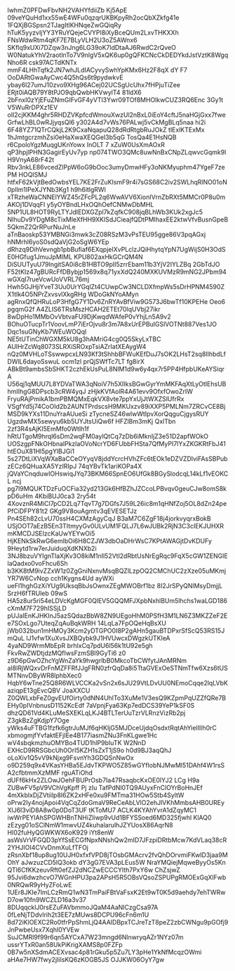 lwhmZ0PFDwFbvNH2VAHYfdiiZb Kj5ApE 09veYQuHd1xx55wE4WFu0qzqrUKBKpyRh2ocQbXZkfg41e
1FQXjBGSpsn2TJagItlKHNqeZwGQiqRy hTuK5yyzvIjYY3YRuYQejeCVYPl8iXyBceQUm2LxvTHKXXh
FNsWdwRtm4qKF7E7BLyVLH2U3oZ5AWnx6 SKflq9xUXi7DZqw3nJng6LG39oK7ldDtaAJ6RwdC2rQveO
W0NatukYhV2raotlnTo7V9nlgV5xQK6up0gQFKCNcCkDEDYkdJstVztK8WgqNho6R csk97ACTdKNTx
mmF4LHhTqfk2JN7whJLdIACyvySwhYpKMx6Hz2F8qX dY F7  OoDARtGwaAyCwc4Q5hQs6t9pydwkvE
ybay6I27umJ10zvo9XHg96ACej02UCSgUcUhx7fHPjuTiZee ERjt0iAQB79Y8tPJO9qbQwbHKVwylT4
81ldX6 2bFnxI0zYjEFuZNmGIFvGF4yVTl3Ywr09TOf8MHOlkwCUZ3RQ6Enc 3Gy1t V5WuRrDPXz1EV
olI2cjKKM4ghr5RHDZVKpfcdWmouXwzUl2nBxL0iEoY4cftJ5naHGjGxx7fweGrfwLhBL0wRJjyqsQl6
y302A4d7vWs76PALwj5vCkMgBLq5naa hi2i 6F48YZ71QTrCQkjL2K9CxaNqapuQ28dRdRtgbRuJOkZ
tlExlKTExMx 1hJmtgcrzmhZsi0eHaXwaXEQGeI3b5qG TosQa4E1HsNQB r6CpoloYgzMuqgUKnYowx
InOLT 7 xZuW0UsXmAOxR qP3hpjlPHN3GagirEyUv7yp np074TWO3QMc8uwNnBxCNpZLqwvcGqmk9l
H9VnyA68rF42t Rbv3nkLE86vcedZlPpW6oG9bOoc3umyDmwHFy3oNKMyuphm47YgeF7zePM HOQISMJ
htfxF62kVjtBedOwbsYEL7KE2FrZuKIsmF9r4i7sGS68C2iv2SWLhqRlNO01oN0pIlm1IPeXJYNb3Kg1
h9h6itlgRWl xTRzheWaCNNElYWZ45rZFcPL2q6WwAVV6XionIVrnZbRXt5MMCr0P8u0mAKOj1DVqqFI
y5yOYBndLHxOQhOefCNMwDbMHL 5NP1UL8HOT9RyLTYJdIEDXGZpl7kZqfkC908jqBLhWb3KUk2xgJc5
NIhuDv9YDgM8cTixMleXfHH9XKlSdJCieajfQDtPMIhaxEE2ktwVfvBusnGpeB5QkmZ2QrRPurNuJnLe
aTnBaoskp53YMBNGi3mwk3cZ08RSzM3vPsTEU95gge86V3pqAGxj hNMrhl6yoS0sdQaVjG2oSgW6YEp
dRhzq9DihVevngb1pbBufiaf6EXqpjeIXvPLclzJQiHhytqYpN7UgWijS0H3OdSE0HGfug1JmuJpMIML
KPU802axHkGCrQM4N DiSUUTyuU79lngitSA0i8cB1HBTO9pII5zrrEbam11b3YjV2IYLZBq 2GbTdJO
F52tKIz47gBURcFfDBybjp1569x8q71yxXdQ240MXKUVMzR9mNG2JPbm94wGXqI7rueVcwUoVVRL76mj
Hwh5GJHjiYveT3Uu0UrYGqlZt4CUwpCw3NCLDXfmpWs5sDrHPNM4590ZX1tIk4O5NPrZxvsvlXkgRHg
WDoGkNYoAMyn agRnxQfQHRuLoP3HfgG7Y1Dv6ZnRYAvBfViw9G573J6bwTf10KPEHe Oeo6 pgqmG2f
A4ZLIS6TRsMszHCAH2ETEt70lqUVbj27ikr  8wDpHo1MMbOvVbtvaFU9DjKwqdWAfeP0vYhjLn5A9v2
BOhuOTucpTr1VoovLmP7iErOjvu8r3m7A8xUrEPBulGSlVOTNt887Ves1JO Dqc1suGNyKb7WEuWOQql
NE5tUTinChWGXM5kU8g3hAMriG4cg0Q5SkyLxTBC AUlHrZcWq8073SLRXiSROxpTsiAZrIatXEAygW4
nQz0MVHLoTSswwpcxLN93Kf3tShhbBFWuKEfDuJ7sOK2LHsT2sq8IlhbdLfDWlL6dayoSswuL ocm1zl
prQjSWfTc7LT fg8irX ABkBt9ambsSbSHKT2czhEkUsPuL8NlM1d9w6y4qx7r5PP4HfpbUKeAYSiqrA
U56qj1qMUU7L8YDVaTWA3qNoiV7h5XIIksBGwGyrYmMKFAqXtLyOtIEhsUBhmIIhgG8DPscb3cRW4yqJ
zHjkKVfAolR4A61evv9OfxfOwoZrIW FryuRAjPmikA1bmPBMQMxEqkVX8vte7ppYxUjJtWXZSlUfrRx
VSgfYd5j74CoOId2b2AUNTPrdscsH9MKUxzv89iXXP5PMLNm7ZRCvCE8BjMSD9kYXs11DnuYraAUueSi
zTycneSZ46wlwWtIpvXorQqguCjgysRUY UgzdwMX5sewyu6kb5UYJtsUiQw6f HFZlBm3mKj QxlTbn
2zf3R4sAjKI5EmMfo0WtIh1f hRtUTgoM9hrql6sDm2wqFM0aylQtCq7zDb6iMknIjZ3e51D2apfWOkO
UOSzgpFNkOHbnalPkzlaOVoNcrYD6FUbbFHSta7QfMyPI7lYxZKGKRtFbJ41htEOuX81Hl5pgYlBJGi1
5s27DtLiXVqWXaBaCCeOYyqV8jddYcrcHVhZFc6tEOk1eDZVZDlviFAsSBPubzECz6QHuaXA5YzIRIpJ
74qYBvTk1ariKOPa4X jQVaYCnqduwIOHswiqJYq73BKM66SpnEO6UfGk8BGySlodcqL14kLf1vEOKCL
ncj pg7l9MQUKTDzFuOCFia32yd213Gk6HfBZhJZCcoLPBvqv0geuCJw8omS8kpD6uHm 4KbiBUJ0ca3
2ry54t 4XovznR4MiCl7pCD2Lq7TqvT7g7DGfs7J59L26ic8m1qHNfZoj5OL8dZn24pePfCiDFPY81t2
GKg9V8ouAgmtv3qEVESETJz Pn4SEh82cLvU70ssH4CXMzAgyCqJ B3aM7C6ZgF18j4jorkvyqrxBokB
USjOOT7aEzB5En3TItmyyGv0ULvUM1FQLJ7L6wJUBk2RjN3C3cIEKJUHXRmKMCDJSEIzcKaUwYEYwOi5
HjKENkSkRwG6emlbOi6H8CZJW3dbOaDHrWsC7KPtAWAGjtDvKDUFy 9Heytd1rw7erJuiduqXdKNXb2i
3NJ8bzuVYIgnTlaXjKv3O8kiM1nIl52Vtl2dRbtUsNrEgRqc9FqX5cGW1ZENGlElaQadxo0voFhcu6Sh
b3KK8tM9ivZZxW1z0ZgGniNxnvMsqBQZlLzpOQ2CMChUC2zXze05uMKmjYR7W6CvNop cch1Kygns4Ud
ayWXi ueFl1hghGzXiYUg9UksqBbJsOwnxZEgMWOBrf1bz 8I2JrSPyQNlMsyDmjjL SrzH6fTRUleb
09wS HA5z8ur5ri54eLDVcKgMGF0QlEV5GQQMFJXpbNxhlBUm5lhchs1waLGD186cXmM7F729hISSjLD
pUJaIEnKJHKInJ5azSQdazBbW8ZN9UEgoHhM0PSfH3M1LN6Z3MKZZeF2Ee7SOxLgo7UteqZqAuBqkWRH
14LqLa7FpOQeHqBsXU jWb032bun1mHMOy3Kcm2yDTGPO0I8P2gAHn5gauBTDPxrSfScQ53RS15JmQuL
lJ1vfw1XuXvsJXBQybk9J1HVUwcxDWgzkUTKleA 4yaND9WrmMbEpR brhlxCq7pdU6l56k1tU92e5gh
FkvRwZWDtjdzMQfIwsFzmSBI9GyTi6 z0 z9D6pGwOZhcYgWnZaYk9hwgrlbB0MkcoTbCWfytJAnMRNm
aI8lRjWQxvDrFnMZFFRfJJgFRN0zfrQqDa8i5TtaGVExOeSTNmTfw6Xzs6tUSMTNnvDByWR8lphbXec0
HqbY6wTne25Q8R6WLVCCKa2vSn2x6sJU29VtLDvUU0NEmoCqqe2lqLVbKaziqpE13gEvcQBV JoaXXCU
Z0QWLxbFeZ0gvEUfOirty0dNN4UhlTo3XuMe1V3esQ9KZpmPqUZZfQRe7BEHy0pIVnbnusD1152KcEdf
7aVpnjFya63Kp7edDCS39YeP1kSF0S dhzQD61Vd4KLuMeSXEKLqLKJ4BTLTerUuTzrVLRnzVizRb2pj
Z3gkBzZgKdjpY7Oge yWks4uFTBG1fzfk6gtrJuMJf6qHKIjG5MJDceUjdqOsdxtRqtAhYielIIlh0rC
xbmogmjfYvfaktEFjIEe4B177iasmZNu3FnKLgwe1Hc wV4sbqkmzhuOMYBo4TUD1hlP9bIuTK W2NnD
EXHcD9RRSGbcUh0OrI5KZH1sZxT1jS9o h0d9BJ3aqQhJ oLoXiv1Q5vV9kNjxg9FsvnYh3GDQSnNwOx
o9D259q9x4VKasYHBa5EJdvTKPWO5Z85wGYfIobNJMwMl51DAhf4W1rsSA2cfbtmmXzMMF rguATiOhd
dUFf6kHx2ZLOwJOehFBUPrOsb7Ia47RsaqbcKxOE0lYJ2 LCg H9a ZUBwFV5pV9VChVgKpff Pj zIu
TafPdNl0TQ9AUyxFnClOYrBoHnJEf 4mXkblxDjZVtiilp8I6ZK2xHFe0xu9FMTma31HOw5Stb4SyltW
oPrw2Iy4nojApoi4VqCqZdoGmaV9ReCeAbLVlO2ehJlVKhMmbsAHB0UREyXlJ6I3viD8A8w0p0DoT3UF
tKToMU7 ACLK4KYAhYvrA1dZqyMC1 iwWrPEYIAhSPGWHBnTNHiZliwp9vUd1BFYSSoed6MD325fjwhl
KlAQ0 zEzyg01oSClNmW1mwvUZ4kuhalarulhJZYUosX86AqrN8 HI02fuHyQGWKWX6oK929 iYt8enW
asWsVrVFGQD3pYfSsECGfNpxNNshQw2mID7JFzpiDRtbMcw7KdVLaq38cR2YHJIOI4CVvDnmXuLfTFOj
zRsnXbf18up8ug10UJH0xfxfVPD8jTOsbGMAcrv2fvQhDOrvmiFKwID3jaa9MOhY aJwzuzCD5lQ3okb
dY3gG7EVA3pLEus5W NraYMQiejMqweByyOs5Kn QTl6CfKKzeuvRft0efZJ2dNCZwECCCYlth7PxY6w
ChZsjwZ 95Jvi6dwzhcvO7WGnHPU3pa2APsH5R5OBsVQsoZSPUPgRMOExGqXlFwb0NRQwR9yHyZFoLwE
1UEr8JKIe7lmLCzRmQ1wN3TmPaiFBtVaFsxK2Et9wT0K5d9aehdy7ehTWRwD7ow10fn9WCZLD16a3v37
8DUqqcklJ0rsEZuFAVbmmoJQaM4AaNICzgCsa97A 0fLeNjTDdvlrih2t3EE7zMUws8DCPU96cFn6m1U
8d72iKlOEXC2Ro0tfrPpShmLjQ4AAIDBpxTCJreTzT8peZ2zbCWNgu9pGOfj9JnPwbeUsx7XqhI0YVEw
SuJCMRl9f99r6qn5AYCxA7W23mngd6NlnwryqAZr1NYz07m ussrYTxR0an58UkPiKrigXAMS8p0FZFp
0B7w5nXSdmACEXvsac4p81rGku5p5Zu7LY3pHe1YkNfMcqzOWmi aHAe7HW7fwy2jIiIsKQ6zKOGB5JS
OJJKW06OyY7gw

